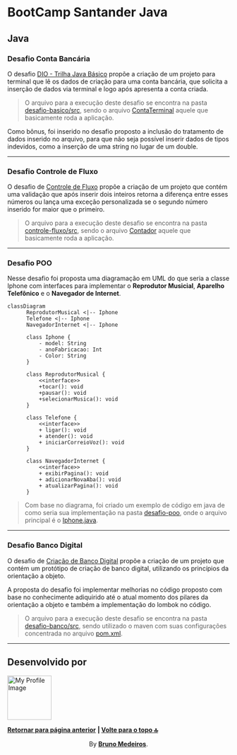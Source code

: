 # BootCamp Santander Java

## Java

### Desafio Conta Bancária

O desafio [DIO - Trilha Java Básico](https://github.com/digitalinnovationone/trilha-java-basico/blob/main/desafios/sintaxe/README.md) propõe a criação de um projeto para terminal que lê os dados de criação para uma conta bancária, que solicita a inserção de dados via terminal e logo após apresenta a conta criada.

> O arquivo para a execução deste desafio se encontra na pasta [desafio-basico/src](https://github.com/BrunoMedeiros14/CoursesAndChallenges/tree/main/Dio/Santander_Java/desafio-basico/src/), sendo o arquivo [ContaTerminal](./desafio-basico/src/ContaTerminal.java) aquele que basicamente roda a aplicação.

Como bônus, foi inserido no desafio proposto a inclusão do tratamento de dados inserido no arquivo, para que não seja possível inserir dados de tipos indevidos, como a inserção de uma string no lugar de um double.

---

### Desafio Controle de Fluxo

O desafio de [Controle de Fluxo](https://github.com/digitalinnovationone/trilha-java-basico/tree/main/desafios/controle-fluxo) propõe a criação de um projeto que contém uma validação que após inserir dois inteiros retorna a diferença entre esses números ou lança uma exceção personalizada se o segundo número inserido for maior que o primeiro.

> O arquivo para a execução deste desafio se encontra na pasta [controle-fluxo/src](https://github.com/BrunoMedeiros14/CoursesAndChallenges/tree/main/Dio/Santander_Java/controle-fluxo/src/), sendo o arquivo [Contador](./controle-fluxo/src/Contador.java) aquele que basicamente roda a aplicação.

---

### Desafio POO

Nesse desafio foi proposta uma diagramação em UML do que seria a classe Iphone com interfaces para implementar o **Reprodutor Musicial**, **Aparelho Telefônico** e o **Navegador de Internet**.

```mermaid
classDiagram
      ReprodutorMusical <|-- Iphone
      Telefone <|-- Iphone
      NavegadorInternet <|-- Iphone

      class Iphone {
          - model: String
          - anoFabricacao: Int
          - Color: String
      }

      class ReprodutorMusical {
          <<interface>>
          +tocar(): void
          +pausar(): void
          +selecionarMusica(): void
      }

      class Telefone {
          <<interface>>
          + ligar(): void
          + atender(): void
          + iniciarCorreioVoz(): void
      }

      class NavegadorInternet {
          <<interface>>
          + exibirPagina(): void
          + adicionarNovaAba(): void
          + atualizarPagina(): void
      }
```

> Com base no diagrama, foi criado um exemplo de código em java de como seria sua implementação na pasta [desafio-poo](https://github.com/BrunoMedeiros14/CoursesAndChallenges/tree/main/Dio/TQI_Kotlin/desafio-poo/src/), onde o arquivo principal é o [Iphone.java](./desafio-poo/src/Iphone.java).

---

### Desafio Banco Digital

O desafio de [Criação de Banco Digital](https://github.com/falvojr/lab-banco-digital-oo) propõe a criação de um projeto que contém um protótipo de criação de banco digital, utilizando os princípios da orientação a objeto.

A proposta do desafio foi implementar melhorias no código proposto com base no conhecimente adiquirido até o atual momento dos pilares da orientação a objeto e também a implementação do lombok no código.

> O arquivo para a execução deste desafio se encontra na pasta [desafio-banco/src](https://github.com/BrunoMedeiros14/CoursesAndChallenges/tree/main/Dio/Santander_Java/desafio-banco/src/), sendo utilizado o maven com suas configurações concentrada no arquivo [pom.xml](./desafio-banco/pom.xml).

---

## Desenvolvido por

[<img width="100px" src="https://avatars.githubusercontent.com/u/100999610" alt="My Profile Image"/>](https://github.com/BrunoMedeiros14 'Perfil no GitHub (BrunoMedeiros)')

**[Retornar para página anterior](../README.md)**
<strong> | <a href="#top">Volte para o topo 🔝</a> </strong>

<p align="center">By <strong><a href="https://github.com/BrunoMedeiros14">Bruno Medeiros</a></strong>.</p>
